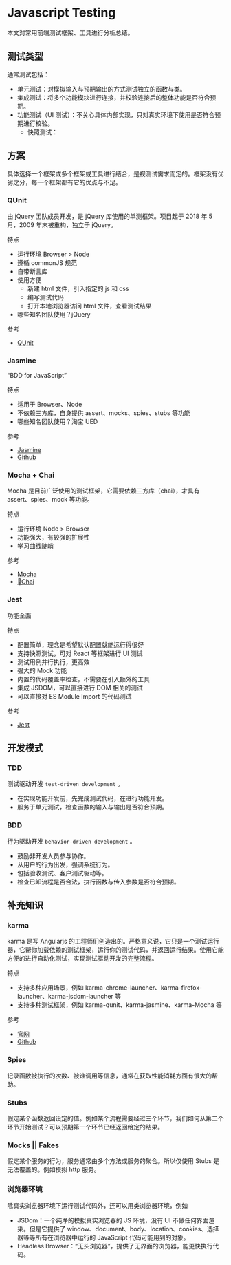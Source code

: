 # Javascript Testing

本文对常用前端测试框架、工具进行分析总结。

## 测试类型

通常测试包括：

- 单元测试：对模拟输入与预期输出的方式测试独立的函数与类。
- 集成测试：将多个功能模块进行连接，并校验连接后的整体功能是否符合预期。
- 功能测试（UI 测试）：不关心具体内部实现，只对真实环境下使用是否符合预期进行校验。
  - 快照测试：

## 方案

具体选择一个框架或多个框架或工具进行结合，是视测试需求而定的。框架没有优劣之分，每一个框架都有它的优点与不足。

### QUnit

由 jQuery 团队成员开发，是 jQuery 库使用的单测框架。项目起于 2018 年 5 月，2009 年末被重构，独立于 jQuery。

特点

- 运行环境 Browser > Node
- 遵循 commonJS 规范
- 自带断言库
- 使用方便
  - 新建 html 文件，引入指定的 js 和 css
  - 编写测试代码
  - 打开本地浏览器访问 html 文件，查看测试结果
- 哪些知名团队使用？jQuery

参考

- [QUnit](http://qunitjs.com/)

### Jasmine

“BDD for JavaScript”

特点

- 适用于 Browser、Node
- 不依赖三方库，自身提供 assert、mocks、spies、stubs 等功能
- 哪些知名团队使用？淘宝 UED

参考

- [Jasmine](https://jasmine.github.io/)
- [Github](https://github.com/jasmine/jasmine)

### Mocha + Chai

Mocha 是目前广泛使用的测试框架，它需要依赖三方库（chai），才具有 assert、spies、mock 等功能。

特点

- 运行环境 Node > Browser
- 功能强大，有较强的扩展性
- 学习曲线陡峭

参考

- [Mocha](https://Mochajs.org/)
- [Chai](https://Mochajs.org/)

### Jest

功能全面

特点

- 配置简单，理念是希望默认配置就能运行得很好
- 支持快照测试，可对 React 等框架进行 UI 测试
- 测试用例并行执行，更高效
- 强大的 Mock 功能
- 内置的代码覆盖率检查，不需要在引入额外的工具
- 集成 JSDOM，可以直接进行 DOM 相关的测试
- 可以直接对 ES Module Import 的代码测试

参考

- [Jest](https://facebook.github.io/jest/zh-Hans)

## 开发模式

### TDD

测试驱动开发 `test-driven development` 。

- 在实现功能开发前，先完成测试代码，在进行功能开发。
- 服务于单元测试，检查函数的输入与输出是否符合预期。

### BDD

行为驱动开发 `behavior-driven development` 。

- 鼓励非开发人员参与协作。
- 从用户的行为出发，强调系统行为。
- 包括验收测试、客户测试驱动等。
- 检查已知流程是否合法，执行函数与传入参数是否符合预期。

## 补充知识

### karma

karma 是写 Angularjs 的工程师们创造出的。严格意义说，它只是一个测试运行器，它帮你加载依赖的测试框架，运行你的测试代码，并返回运行结果。使用它能方便的进行自动化测试，实现测试驱动开发的完整流程。

特点

- 支持多种应用场景，例如 karma-chrome-launcher、karma-firefox-launcher、karma-jsdom-launcher 等
- 支持多种测试框架，例如 karma-qunit、karma-jasmine、karma-Mocha 等

参考

- [官网](http://karma-runner.github.io/)
- [Github](https://github.com/karma-runner/karma)

### Spies

记录函数被执行的次数、被谁调用等信息，通常在获取性能消耗方面有很大的帮助。

### Stubs

假定某个函数返回设定的值。例如某个流程需要经过三个环节，我们如何从第二个环节开始测试？可以预期第一个环节已经返回给定的结果。

### Mocks || Fakes

假定某个服务的行为，服务通常由多个方法或服务的聚合。所以仅使用 Stubs 是无法覆盖的。例如模拟 http 服务。

### 浏览器环境

除真实浏览器环境下运行测试代码外，还可以用类浏览器环境，例如

- JSDom：一个纯净的模拟真实浏览器的 JS 环境，没有 UI 不做任何界面渲染。但是它提供了 window、document、body、location、cookies、选择器等等所有在浏览器中运行的 JavaScript 代码可能用到的对象。
- Headless Browser：“无头浏览器”，提供了无界面的浏览器，能更快执行代码。
